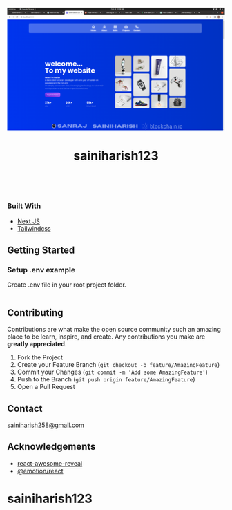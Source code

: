 <p align="center">
  <a href="https://github.com/joonacode/psychoart_landing_page">
    <img src="./public/Screenshot from 2024-02-28 12-48-39.png" alt="screenshot">
  </a>

  <h1 align="center">sainiharish123</h3>
<a href='https://www.figma.com/@zet_dev'></a>
<br/ >
  <p align="center">
    <br />
<!--     <a href="https://psychoart.joonacode.com">View Demo</a> -->
  </p>
</p>

### Built With

- [Next JS](https://nextjs.org/)
- [Tailwindcss](https://tailwindcss.com/)

<!-- GETTING STARTED -->

## Getting Started

### Setup .env example

Create .env file in your root project folder.

```

```

<!-- CONTRIBUTING -->

## Contributing

Contributions are what make the open source community such an amazing place to be learn, inspire, and create. Any contributions you make are **greatly appreciated**.

1. Fork the Project
2. Create your Feature Branch (`git checkout -b feature/AmazingFeature`)
3. Commit your Changes (`git commit -m 'Add some AmazingFeature'`)
4. Push to the Branch (`git push origin feature/AmazingFeature`)
5. Open a Pull Request

<!-- CONTACT -->

## Contact

sainiharish258@gmail.com

<!-- ACKNOWLEDGEMENTS -->

## Acknowledgements

- [react-awesome-reveal](https://www.npmjs.com/package/react-awesome-reveal)
- [@emotion/react](https://www.npmjs.com/package/@emotion/react)

# sainiharish123
